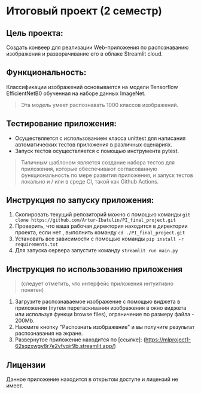 # **Итоговый проект (2 семестр)**



## Цель проекта: 
Создать конвеер для реализации Web-приложения по распознаванию изображения и разворачивание его в облаке Streamlit cloud. 

## Функциональность:
Классификации изображений основывается на модели Tensorflow EfficientNetB0 обученная на наборе данных ImageNet.
> Эта модель умеет распознавать 1000 классов изображений.

## Тестирование приложения:
* Осуществляется с использованием класса unittest для написания автоматических тестов приложения в различных сценариях.
* Запуск тестов осуществляется с помощью инструмента pytest. 
> Типичным шаблоном является создание набора тестов для приложения, которые обеспечивают согласованную функциональность по мере развития приложения, и запуск тестов локально и / или в среде CI, такой как Github Actions.

## Инструкция по запуску приложения:
1. Скопировать текущий репозиторий можно с помощью команды ```git clone https://github.com/Artur-Ibatulin/PI_final_project.git```
2. Проверить, что ваша рабочая директория находится в директории проекта, если нет , выполнить команду ```cd ./PI_final_project.git```
3. Установать все зависимости с помощью команды ```pip install -r requirements.txt```
4. Для запуска сервера запустите команду ```streamlit run main.py```

## Инструкция по использованию приложения 
> (следует отметить, что интерфейс приложения интуитивно понятен)
1. Загрузите распознаваемое изображение с помощью виджета в приложении (путем перетаскивания изображения в окно виджета или используя функци browse files), ограничение по размеру файла - 200Mb.
2. Нажмите кнопку "Распознать изображение" и вы получите результат распознавания на экране.
3. Развернутое приложение находится по [ссылке]: (https://mlproject1-62sqzxwgy8r7e2vfvqir9b.streamlit.app/)

## Лицензии
Данное приложение находится в открытом доступе и лицензий не имеет.
